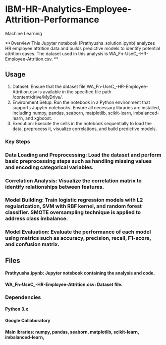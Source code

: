 # IBM-HR-Analytics-Employee-Attrition-Performance
Machine Learning

**Overview
This Jupyter notebook (Prathyusha_solution.ipynb) analyzes HR employee attrition data and builds predictive models to identify potential attrition cases. The dataset used in this analysis is WA_Fn-UseC_-HR-Employee-Attrition.csv.
**
## Usage
1. Dataset: Ensure that the dataset file WA_Fn-UseC_-HR-Employee-Attrition.csv is available in the specified file path /content/drive/MyDrive/.
2. Environment Setup: Run the notebook in a Python environment that supports Jupyter notebooks. Ensure all necessary libraries are installed, including numpy, pandas, seaborn, matplotlib, scikit-learn, imbalanced-learn, and xgboost.
3. Execution: Execute the cells in the notebook sequentially to load the data, preprocess it, visualize correlations, and build predictive models.

### Key Steps
### Data Loading and Preprocessing: Load the dataset and perform basic preprocessing steps such as handling missing values and encoding categorical variables.

### Correlation Analysis: Visualize the correlation matrix to identify relationships between features.

### Model Building: Train logistic regression models with L2 regularization, SVM with RBF kernel, and random forest classifier. SMOTE oversampling technique is applied to address class imbalance.

### Model Evaluation: Evaluate the performance of each model using metrics such as accuracy, precision, recall, F1-score, and confusion matrix.

## **Files**
#### Prathyusha.ipynb: Jupyter notebook containing the analysis and code.
#### WA_Fn-UseC_-HR-Employee-Attrition.csv: Dataset file.

### **Dependencies**
#### Python 3.x
#### Google Collaboratory
#### Main ibraries: numpy, pandas, seaborn, matplotlib, scikit-learn, imbalanced-learn,  
